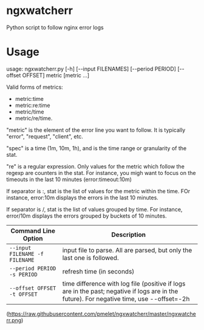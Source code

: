 ngxwatcherr
===========

Python script to follow nginx error logs

Usage
=====

usage: ngxwatcherr.py [-h] [--input FILENAMES] [--period PERIOD] [--offset OFFSET] metric [metric ...]


Valid forms of metrics:
 - metric:time
 - metric:re:time
 - metric/time
 - metric/re/time.

"metric" is the element of the error line you want to follow. It is typically "error", "request", "client", etc.

"spec" is a time (1m, 10m, 1h), and is the time range or granularity of the stat.

"re" is a regular expression. Only values for the metric which follow the regexp are counters in the stat. For instance, you migh want to focus on the timeouts in the last 10 minutes (error:timeout:10m)
                        
If separator is :, stat is the list of values for the metric within the time. FOr instance, error:10m displays the errors in the last 10 minutes.

If separator is /, stat is the list of values grouped by time. For instance, error/10m displays the errors grouped by buckets of 10 minutes.

| Command Line Option            | Description                                                                       |
| -------------------------------|-----------------------------------------------------------------------------------|
| `--input FILENAME -f FILENAME` | input file to parse. All are parsed, but only the last one is followed.           |
| `--period PERIOD -s PERIOD`    | refresh time (in seconds)                                                         |
| `--offset OFFSET -t OFFSET`    | time difference with log file (positive if logs are in the past; negative if logs are in the future). For negative time, use --offset=-2h |

(https://raw.githubusercontent.com/pmelet/ngxwatcherr/master/ngxwatcherr.png)
